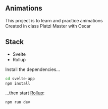 ## Animations
This project is to learn and practice animations   
Created in class Platzi Master with Oscar

## Stack
- Svelte
- Rollup

Install the dependencies...

```bash
cd svelte-app
npm install
```

...then start [Rollup](https://rollupjs.org):

```bash
npm run dev
```
